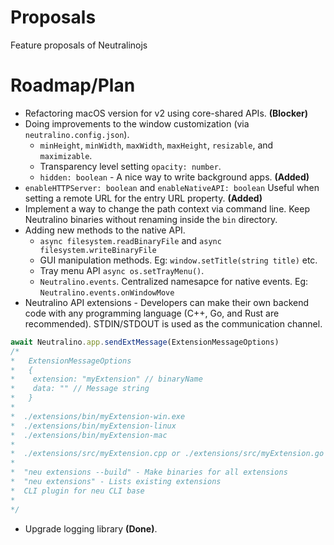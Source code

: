 # Proposals
Feature proposals of Neutralinojs

# Roadmap/Plan

- Refactoring macOS version for v2 using core-shared APIs. **(Blocker)**
- Doing improvements to the window customization (via `neutralino.config.json`).
  * `minHeight`, `minWidth`, `maxWidth`, `maxHeight`, `resizable`, and `maximizable`.
  * Transparency level setting `opacity: number`.
  * `hidden: boolean` - A nice way to write background apps. **(Added)**
- `enableHTTPServer: boolean` and `enableNativeAPI: boolean` Useful when setting a remote URL for the entry URL property. **(Added)**
- Implement a way to change the path context via command line. Keep Neutralino binaries without renaming inside the `bin` directory.
- Adding new methods to the native API.
  * `async filesystem.readBinaryFile` and `async filesystem.writeBinaryFile`
  * GUI manipulation methods. Eg: `window.setTitle(string title)` etc.
  * Tray menu API `async os.setTrayMenu()`. 
  * `Neutralino.events`. Centralized namesapce for native events. Eg: `Neutralino.events.onWindowMove`
- Neutralino API extensions - Developers can make their own backend code with any programming language (C++, Go, and Rust are recommended). STDIN/STDOUT is used as the communication channel.
```js
await Neutralino.app.sendExtMessage(ExtensionMessageOptions)
/*
*   ExtensionMessageOptions
*   {
*    extension: "myExtension" // binaryName
*    data: "" // Message string
*   }
*
*  ./extensions/bin/myExtension-win.exe
*  ./extensions/bin/myExtension-linux
*  ./extensions/bin/myExtension-mac
*
*  ./extensions/src/myExtension.cpp or ./extensions/src/myExtension.go
*   
*  "neu extensions --build" - Make binaries for all extensions
*  "neu extensions" - Lists existing extensions
*  CLI plugin for neu CLI base
*
*/
```
- Upgrade logging library **(Done)**.

